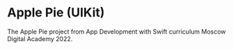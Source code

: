 # Apple Pie (UIKit)

The Apple Pie project from App Development with Swift curriculum Moscow Digital Academy 2022.

